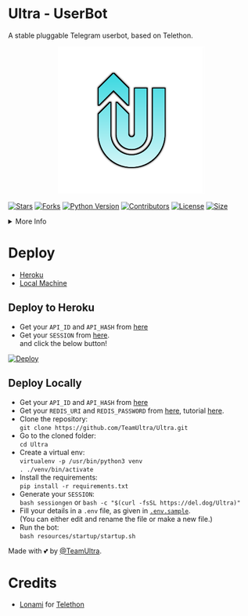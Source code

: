 # Ultra - UserBot
A stable pluggable Telegram userbot, based on Telethon.

<p align="center">
  <img src="./resources/extras/logo_rdm.png" alt="TeamUltra">
</p>

[![Stars](https://img.shields.io/github/stars/TeamUltra/Ultra?style=flat-square&color=green)](https://github.com/TeamUltra/Ultra/stargazers)
[![Forks](https://img.shields.io/github/forks/TeamUltra/Ultra?style=flat-square&color=green)](https://github.com/TeamUltra/Ultra/fork)
[![Python Version](https://img.shields.io/badge/Python-v3.9-blue)](https://www.python.org/)
[![Contributors](https://img.shields.io/github/contributors/TeamUltra/Ultra?style=flat-square&color=green)](https://github.com/TeamUltra/Ultra/graphs/contributors)
[![License](https://img.shields.io/badge/License-AGPL-blue)](https://github.com/TeamUltra/Ultra/blob/main/LICENSE)
[![Size](https://img.shields.io/github/repo-size/TeamUltra/Ultra?style=flat-square&color=green)](https://github.com/TeamUltra/Ultra/)

<details>
<summary>More Info</summary>
<br>
  <b>Documentation</b> - <a href="https://Ultra.tech">Ultra.tech</a>  <br />
</details>

# Deploy 
- [Heroku](https://github.com/ntmsmith/ultra#Deploy-to-Heroku)
- [Local Machine](https://github.com/ntmsmithultra#Deploy-Locally)

## Deploy to Heroku
- Get your `API_ID` and `API_HASH` from [here](https://my.telegram.org/)    
- Get your `SESSION` from [here](https://repl.it/@TeamUltra/UltraStringSession#main.py).   
and click the below button!  <br />  

[![Deploy](https://www.herokucdn.com/deploy/button.svg)](https://heroku.com/deploy)

## Deploy Locally
- Get your `API_ID` and `API_HASH` from [here](https://my.telegram.org/)
- Get your `REDIS_URI` and `REDIS_PASSWORD` from [here](https://redislabs.com), tutorial [here](./resources/extras/redistut.md).
- Clone the repository: <br />
`git clone https://github.com/TeamUltra/Ultra.git`
- Go to the cloned folder: <br />
`cd Ultra`
- Create a virtual env:   <br />
`virtualenv -p /usr/bin/python3 venv`   
`. ./venv/bin/activate`
- Install the requirements:   <br />
`pip install -r requirements.txt`   
- Generate your `SESSION`:   
`bash sessiongen`
or
`bash -c "$(curl -fsSL https://del.dog/Ultra)"`
- Fill your details in a `.env` file, as given in [`.env.sample`](https://github.com/TeamUltra/Ultra/blob/main/.env.sample).    
(You can either edit and rename the file or make a new file.)
- Run the bot:   
`bash resources/startup/startup.sh`

Made with 💕 by [@TeamUltra](https://t.me/TeamUltra). <br />

# Credits
* [Lonami](https://github.com/LonamiWebs/) for [Telethon](https://github.com/LonamiWebs/Telethon)


